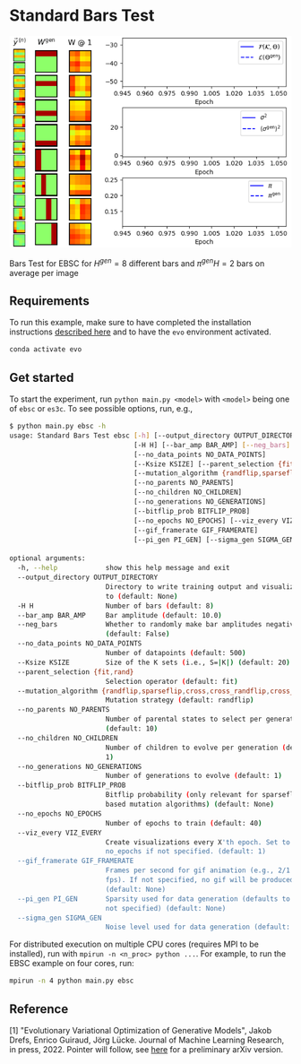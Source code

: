 # Standard Bars Test

![](training.gif)

Bars Test for EBSC for $`H^{gen}=8`$ different bars and $`\pi^{gen}H=2`$ bars on average per image


## Requirements
To run this example, make sure to have completed the installation instructions [described here](../../README.md) and to have the `evo` environment activated.

```bash
conda activate evo
```


## Get started
To start the experiment, run `python main.py <model>` with `<model>` being one of `ebsc` or `es3c`. To see possible options, run, e.g., 

```bash
$ python main.py ebsc -h           
usage: Standard Bars Test ebsc [-h] [--output_directory OUTPUT_DIRECTORY]
                               [-H H] [--bar_amp BAR_AMP] [--neg_bars]
                               [--no_data_points NO_DATA_POINTS]
                               [--Ksize KSIZE] [--parent_selection {fit,rand}]
                               [--mutation_algorithm {randflip,sparseflip,cross,cross_randflip,cross_sparseflip}]
                               [--no_parents NO_PARENTS]
                               [--no_children NO_CHILDREN]
                               [--no_generations NO_GENERATIONS]
                               [--bitflip_prob BITFLIP_PROB]
                               [--no_epochs NO_EPOCHS] [--viz_every VIZ_EVERY]
                               [--gif_framerate GIF_FRAMERATE]
                               [--pi_gen PI_GEN] [--sigma_gen SIGMA_GEN]

optional arguments:
  -h, --help            show this help message and exit
  --output_directory OUTPUT_DIRECTORY
                        Directory to write training output and visualizations
                        to (default: None)
  -H H                  Number of bars (default: 8)
  --bar_amp BAR_AMP     Bar amplitude (default: 10.0)
  --neg_bars            Whether to randomly make bar amplitudes negative
                        (default: False)
  --no_data_points NO_DATA_POINTS
                        Number of datapoints (default: 500)
  --Ksize KSIZE         Size of the K sets (i.e., S=|K|) (default: 20)
  --parent_selection {fit,rand}
                        Selection operator (default: fit)
  --mutation_algorithm {randflip,sparseflip,cross,cross_randflip,cross_sparseflip}
                        Mutation strategy (default: randflip)
  --no_parents NO_PARENTS
                        Number of parental states to select per generation
                        (default: 10)
  --no_children NO_CHILDREN
                        Number of children to evolve per generation (default:
                        1)
  --no_generations NO_GENERATIONS
                        Number of generations to evolve (default: 1)
  --bitflip_prob BITFLIP_PROB
                        Bitflip probability (only relevant for sparseflip-
                        based mutation algorithms) (default: None)
  --no_epochs NO_EPOCHS
                        Number of epochs to train (default: 40)
  --viz_every VIZ_EVERY
                        Create visualizations every X'th epoch. Set to
                        no_epochs if not specified. (default: 1)
  --gif_framerate GIF_FRAMERATE
                        Frames per second for gif animation (e.g., 2/1 for 2
                        fps). If not specified, no gif will be produced.
                        (default: None)
  --pi_gen PI_GEN       Sparsity used for data generation (defaults to 2/H if
                        not specified) (default: None)
  --sigma_gen SIGMA_GEN
                        Noise level used for data generation (default: 1.0)
```

For distributed execution on multiple CPU cores (requires MPI to be installed), run with `mpirun -n <n_proc> python ...`. For example, to run the EBSC example on four cores, run:

```bash
mpirun -n 4 python main.py ebsc
```


## Reference
[1] "Evolutionary Variational Optimization of Generative Models", Jakob Drefs, Enrico Guiraud, Jörg Lücke. Journal of Machine Learning Research, in press, 2022. Pointer will follow, see [here](https://arxiv.org/abs/2012.12294) for a preliminary arXiv version.